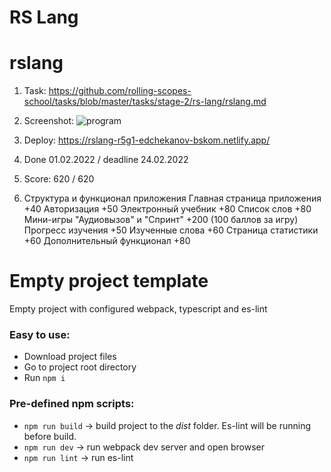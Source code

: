 # RS Lang

# rslang
1. Task: https://github.com/rolling-scopes-school/tasks/blob/master/tasks/stage-2/rs-lang/rslang.md
2. Screenshot:
   ![program](https://user-images.githubusercontent.com/71373383/155013317-1c7c0771-cdfc-4656-81f0-4739c3056aae.jpg)

3. Deploy: https://rslang-r5g1-edchekanov-bskom.netlify.app/
4. Done 01.02.2022 / deadline 24.02.2022
5. Score: 620 / 620
6. Структура и функционал приложения
Главная страница приложения +40
Авторизация +50
Электронный учебник +80
Список слов +80
Мини-игры "Аудиовызов" и "Спринт" +200 (100 баллов за игру)
Прогресс изучения +50
Изученные слова +60
Страница статистики +60
Дополнительный функционал +80

# Empty project template
Empty project with configured webpack, typescript and es-lint

### Easy to use:
+ Download project files
+ Go to project root directory
+ Run `npm i`

### Pre-defined npm scripts:
+ `npm run build` -> build project to the _dist_ folder. Es-lint will be running before build.
+ `npm run dev` -> run webpack dev server and open browser
+ `npm run lint` -> run es-lint
